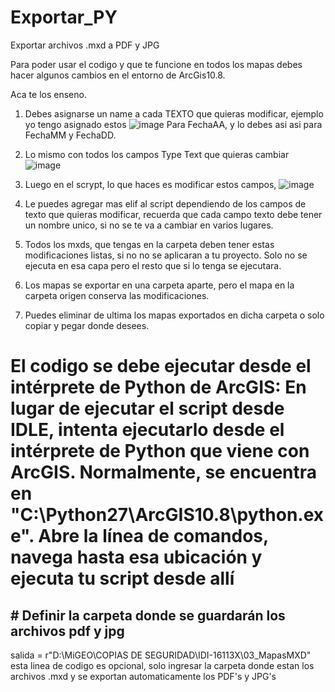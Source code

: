 # Exportar_PY
 Exportar archivos .mxd a PDF y JPG 

Para poder usar el codigo y que te funcione en todos los mapas debes hacer algunos cambios en el entorno de ArcGis10.8.

Aca te los enseno.

1. Debes asignarse un name a cada TEXTO que quieras modificar, ejemplo yo tengo asignado estos 
![image](https://github.com/onfevs/Exportar_PY/assets/29380120/0bf1d4f1-c004-45e3-9790-77a1f186b95e)
Para FechaAA, y lo debes asi asi para FechaMM y FechaDD.

2. Lo mismo con todos los campos Type Text que quieras cambiar
![image](https://github.com/onfevs/Exportar_PY/assets/29380120/b798ec19-8e93-493d-8843-32a3d8cd17fa)

3. Luego en el scrypt, lo que haces es modificar estos campos, ![image](https://github.com/onfevs/Exportar_PY/assets/29380120/0963e2f5-fe14-42ad-87c8-3e5f8ae11f3a)

4. Le puedes agregar mas elif al script dependiendo de los campos de texto que quieras modificar, recuerda que cada campo texto debe tener un nombre unico, si no se te va a cambiar en varios lugares.
5. Todos los mxds, que tengas en la carpeta deben tener estas modificaciones listas, si no no se aplicaran a tu proyecto. Solo no se ejecuta en esa capa pero el resto que si lo tenga se ejecutara.
6. Los mapas se exportar en una carpeta aparte, pero el mapa en la carpeta origen conserva las modificaciones.
7. Puedes eliminar de ultima los mapas exportados en dicha carpeta o solo copiar y pegar donde desees.

# El codigo se debe ejecutar desde el intérprete de Python de ArcGIS: En lugar de ejecutar el script desde IDLE, intenta ejecutarlo desde el intérprete de Python que viene con ArcGIS. Normalmente, se encuentra en "C:\Python27\ArcGIS10.8\python.exe". Abre la línea de comandos, navega hasta esa ubicación y ejecuta tu script desde allí


## # Definir la carpeta donde se guardarán los archivos pdf y jpg
salida = r"D:\MiGEO\COPIAS DE SEGURIDAD\IDI-16113X\03_MapasMXD" esta linea de codigo es opcional, solo ingresar la carpeta donde estan los archivos .mxd y se exportan automaticamente los PDF's y JPG's
